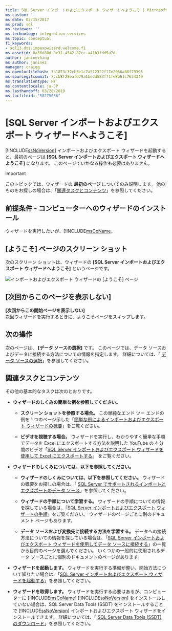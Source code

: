```yaml
---
title: SQL Server インポートおよびエクスポート ウィザードへようこそ | Microsoft Docs
ms.custom: ''
ms.date: 02/15/2017
ms.prod: sql
ms.reviewer: ''
ms.technology: integration-services
ms.topic: conceptual
f1_keywords:
- sql13.dts.impexpwizard.welcome.f1
ms.assetid: 8a56d80d-8e31-4542-87cc-a41b3fdd5a7d
author: janinezhang
ms.author: janinez
manager: craigg
ms.openlocfilehash: 7a1873c32cb3e1c7a512322f17e2066a88f79395
ms.sourcegitcommit: 7ccb8f28eafd79a1bddd523f71fe8b61c7634349
ms.translationtype: HT
ms.contentlocale: ja-JP
ms.lasthandoff: 03/20/2019
ms.locfileid: "58275036"
---
```

# <a name="welcome-to-sql-server-import-and-export-wizard"></a>[SQL Server インポートおよびエクスポート ウィザードへようこそ]
  [!INCLUDE[ssNoVersion](../../includes/ssnoversion-md.md)] インポートおよびエクスポート ウィザードを起動すると、最初のページは **[SQL Server インポートおよびエクスポート ウィザードへようこそ]** になります。 このページでいかなる操作も必要はありません。

> [!IMPORTANT]
> このトピックでは、ウィザードの **最初のページ** についてのみ説明します。 他のものをお探しの場合は、「[関連タスクとコンテンツ](#related)」を参照してください。

## <a name="prerequisite---is-the-wizard-installed-on-your-computer"></a>前提条件 - コンピューターへのウィザードのインストール
ウィザードを実行したいが、[!INCLUDE[msCoName](../../ssdt/download-sql-server-data-tools-ssdt.md)。

## <a name="screen-shot-of-the-welcome-page"></a>[ようこそ] ページのスクリーン ショット  
次のスクリーン ショットは、ウィザードの **[SQL Server インポートおよびエクスポート ウィザードへようこそ]** というページです。  
  
![インポートおよびエクスポート ウィザードの [ようこそ] ページ](../../integration-services/import-export-data/media/welcome.png "インポートおよびエクスポート ウィザードの [ようこそ] ページ")  

## <a name="dont-show-this-page-again"></a>[次回からこのページを表示しない]  
**[次回からこの開始ページを表示しない]**  
 次回ウィザードを実行するときに、ようこそページをスキップします。  
  
## <a name="whats-next"></a>次の操作  
 次のページは、 **[データ ソースの選択]** です。 このページでは、データ ソースおよびデータに接続する方法についての情報を指定します。 詳細については、「 [データ ソースの選択](../../integration-services/import-export-data/choose-a-data-source-sql-server-import-and-export-wizard.md)」を参照してください。

## <a name="related"></a> 関連タスクとコンテンツ  
 その他の基本的なタスクは次のとおりです。
-   **ウィザードのしくみの簡単な例を参照してください。**

    -   **スクリーン ショットを参照する場合。** この単純なエンド ツー エンドの例を 1 つのページ示した「[簡単な例によるインポートおよびエクスポート ウィザードの概要](../../integration-services/import-export-data/get-started-with-this-simple-example-of-the-import-and-export-wizard.md)」をご覧ください。

    -   **ビデオを視聴する場合。** ウィザードを実行し、わかりやすく簡単な手順でデータを Excel にエクスポートする方法を説明した YouTube の 4 分間のビデオ「[SQL Server インポートおよびエクスポート ウィザードを使用して Excel にエクスポートする](https://go.microsoft.com/fwlink/?linkid=829049)」 をご覧ください。

-   **ウィザードのしくみについては、以下を参照してください。**

    -   **ウィザードのしくみについては、以下を参照してください。** ウィザードの概要をお探しの場合は、「 [SQL Server でサポートされるインポートとエクスポートのデータ ソース](../../integration-services/import-export-data/import-and-export-data-with-the-sql-server-import-and-export-wizard.md)」を参照してください。

    -   **ウィザードの手順について学習する。** ウィザードの手順についての情報を探している場合は、「[SQL Server インポートおよびエクスポート ウィザードの手順](../../integration-services/import-export-data/steps-in-the-sql-server-import-and-export-wizard.md)」をご覧ください。 ウィザードのページごとに別のドキュメント ページもあります。

    -   **データ ソースおよび変換先に接続する方法を学習する。** データへの接続方法についての情報を探している場合は、「[SQL Server インポートおよびエクスポート ウィザードを使用してデータ ソースに接続する](../../integration-services/import-export-data/connect-to-data-sources-with-the-sql-server-import-and-export-wizard.md)」の一覧から目的のページを選んでください。 いくつかの一般的に使用されるデータ ソースごとに個別のドキュメントのページがあります。

-   **ウィザードを起動します。** ウィザードを実行する準備が整い、開始方法について知りたい場合は、「[SQL Server インポートおよびエクスポート ウィザードを起動する](../../integration-services/import-export-data/start-the-sql-server-import-and-export-wizard.md)」を参照してください。

-  **ウィザードを取得します。**  ウィザードを実行する必要はあるが、コンピューターに [!INCLUDE[msCoName](../../includes/msconame-md.md)] [!INCLUDE[ssNoVersion](../../includes/ssnoversion-md.md)] をインストールしていない場合は、SQL Server Data Tools (SSDT) をインストールすることで [!INCLUDE[ssNoVersion](../../includes/ssnoversion-md.md)] インポートおよびエクスポート ウィザードをインストールできます。 詳細については、「 [SQL Server Data Tools (SSDT) のダウンロード](https://msdn.microsoft.com/library/mt204009.aspx)」を参照してください。


